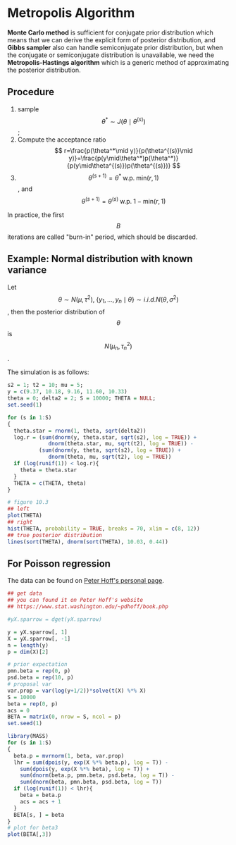 # Metropolis Algorithm

**Monte Carlo method** is sufficient for conjugate prior distribution which means that we can derive the explicit form of posterior distribution, and **Gibbs sampler** also can handle semiconjugate prior distribution, but when the conjugate or semiconjugate distribution is unavailable, we need the **Metropolis-Hastings algorithm** which is a generic method of approximating the posterior distribution.

## Procedure

1. sample $$\theta^*\sim J(\theta\mid \theta^{(s)})$$;
2. Compute the acceptance ratio
$$
r=\frac{p(\theta^*\mid y)}{p(\theta^{(s)}\mid y)}=\frac{p(y\mid\theta^*)p(\theta^*)}{p(y\mid\theta^{(s)})p(\theta^{(s)})}
$$
3. $$\theta^{(s+1)}=\theta^*\; \mathrm{w.p.}\; \mathrm{min}(r,1)$$, and $$\theta^{(s+1)}=\theta^{(s)}\; \mathrm{w.p.}\; 1-\mathrm{min}(r,1)$$

In practice, the first $$B$$ iterations are called "burn-in" period, which should be discarded.

## Example: Normal distribution with known variance

Let $$\theta\sim N(\mu,\tau^2),\;\{y_1,\ldots,y_n\mid \theta\}\sim i.i.d. N(\theta,\sigma^2)$$, then the posterior distribution of $$\theta$$ is $$N(\mu_n,\tau_n^2)$$.

The simulation is as follows:

```r
s2 = 1; t2 = 10; mu = 5;
y = c(9.37, 10.18, 9.16, 11.60, 10.33)
theta = 0; delta2 = 2; S = 10000; THETA = NULL;
set.seed(1)

for (s in 1:S)
{
  theta.star = rnorm(1, theta, sqrt(delta2))
  log.r = (sum(dnorm(y, theta.star, sqrt(s2), log = TRUE)) +
             dnorm(theta.star, mu, sqrt(t2), log = TRUE)) -
          (sum(dnorm(y, theta, sqrt(s2), log = TRUE)) + 
             dnorm(theta, mu, sqrt(t2), log = TRUE))
  if (log(runif(1)) < log.r){
    theta = theta.star
  }
  THETA = c(THETA, theta)
}

# figure 10.3 
## left
plot(THETA)
## right
hist(THETA, probability = TRUE, breaks = 70, xlim = c(8, 12))
## true posterior distribution
lines(sort(THETA), dnorm(sort(THETA), 10.03, 0.44))
```

## For Poisson regression

The data can be found on [Peter Hoff's personal page](https://www.stat.washington.edu/~pdhoff/book.php).

```r
## get data
## you can found it on Peter Hoff's website
## https://www.stat.washington.edu/~pdhoff/book.php

#yX.sparrow = dget(yX.sparrow)

y = yX.sparrow[, 1]
X = yX.sparrow[, -1]
n = length(y)
p = dim(X)[2]

# prior expectation
pmn.beta = rep(0, p)
psd.beta = rep(10, p)
# proposal var
var.prop = var(log(y+1/2))*solve(t(X) %*% X)
S = 10000
beta = rep(0, p)
acs = 0
BETA = matrix(0, nrow = S, ncol = p)
set.seed(1)

library(MASS)
for (s in 1:S)
{
  beta.p = mvrnorm(1, beta, var.prop)
  lhr = sum(dpois(y, exp(X %*% beta.p), log = T)) -
    sum(dpois(y, exp(X %*% beta), log = T)) + 
    sum(dnorm(beta.p, pmn.beta, psd.beta, log = T)) -
    sum(dnorm(beta, pmn.beta, psd.beta, log = T))
  if (log(runif(1)) < lhr){
    beta = beta.p
    acs = acs + 1
  }
  BETA[s, ] = beta
}
# plot for beta3
plot(BETA[,3])
```